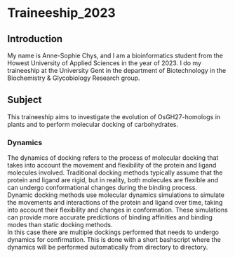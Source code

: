 # Traineeship_2023
## Introduction
My name is Anne-Sophie Chys, and I am a bioinformatics student from the Howest University of Applied Sciences in the year of 2023. I do my traineeship at the University Gent in the department of Biotechnology in the Biochemistry & Glycobiology Research group.

## Subject
This traineeship aims to investigate the evolution of OsGH27-homologs in plants and to perform molecular docking of carbohydrates.

### Dynamics
The dynamics of docking refers to the process of molecular docking that takes into account the movement and flexibility of the protein and ligand molecules involved. Traditional docking methods typically assume that the protein and ligand are rigid, but in reality, both molecules are flexible and can undergo conformational changes during the binding process.  
Dynamic docking methods use molecular dynamics simulations to simulate the movements and interactions of the protein and ligand over time, taking into account their flexibility and changes in conformation. These simulations can provide more accurate predictions of binding affinities and binding modes than static docking methods.  
In this case there are multiple dockings performed that needs to undergo dynamics for confirmation. This is done with a short bashscript where the dynamics will be performed automatically from directory to directory.
